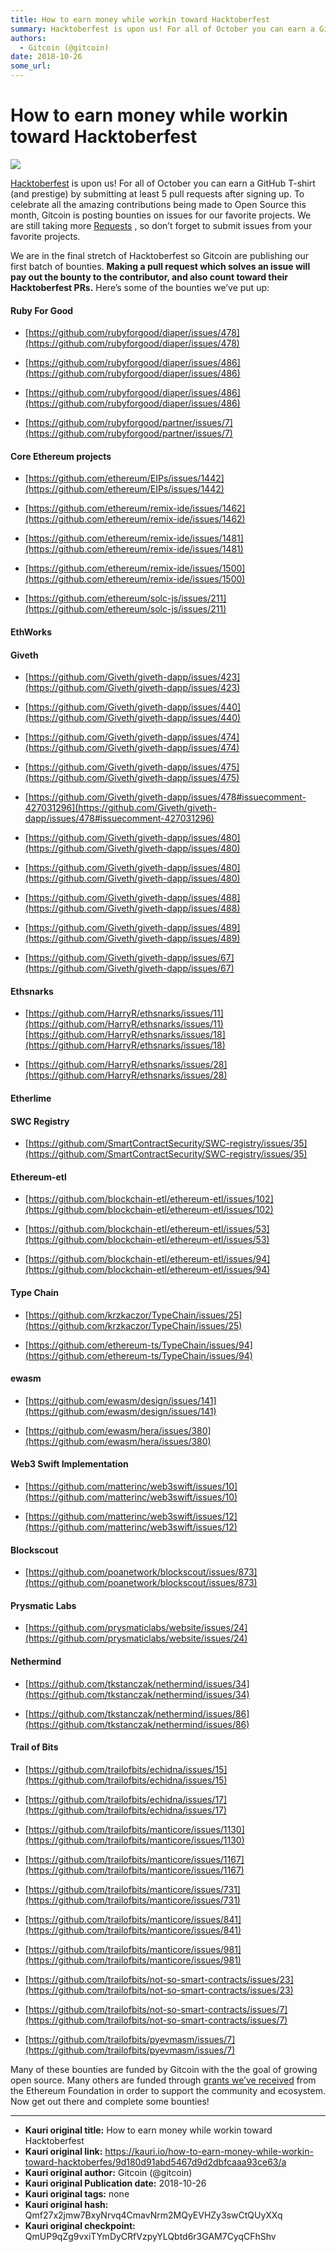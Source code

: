 ```yaml
---
title: How to earn money while workin toward Hacktoberfest
summary: Hacktoberfest is upon us! For all of October you can earn a GitHub T-shirt (and prestige) by submitting at least 5 pull requests after signing up. To celebrate all the amazing contributions being made to Open Source this month, Gitcoin is posting bounties on issues for our favorite projects. We are still taking more Requests , so don’t forget to submit issues from your favorite projects. We are in the final stretch of Hacktoberfest so Gitcoin are publishing our first batch of bounties. Making a
authors:
  - Gitcoin (@gitcoin)
date: 2018-10-26
some_url: 
---
```


# How to earn money while workin toward Hacktoberfest

![](https://ipfs.infura.io/ipfs/QmVBdXko8t6SAv91SN4V8qdK3RmDRWEZVxXVMCj4ZCHy2Y)



 [Hacktoberfest](https://hacktoberfest.digitalocean.com/) is upon us! For all of October you can earn a GitHub T-shirt (and prestige) by submitting at least 5 pull requests after signing up. To celebrate all the amazing contributions being made to Open Source this month, Gitcoin is posting bounties on issues for our favorite projects. We are still taking more [Requests](https://gitcoin.co/requests) , so don’t forget to submit issues from your favorite projects.

We are in the final stretch of Hacktoberfest so Gitcoin are publishing our first batch of bounties. **Making a pull request which solves an issue will pay out the bounty to the contributor, and also count toward their Hacktoberfest PRs.** 
Here’s some of the bounties we’ve put up:

#### Ruby For Good



 *  [https://github.com/rubyforgood/diaper/issues/478](https://github.com/rubyforgood/diaper/issues/478) 

 *  [https://github.com/rubyforgood/diaper/issues/486](https://github.com/rubyforgood/diaper/issues/486) 

 *  [https://github.com/rubyforgood/diaper/issues/486](https://github.com/rubyforgood/diaper/issues/486) 

 *  [https://github.com/rubyforgood/partner/issues/7](https://github.com/rubyforgood/partner/issues/7) 

#### Core Ethereum projects



 *  [https://github.com/ethereum/EIPs/issues/1442](https://github.com/ethereum/EIPs/issues/1442) 

 *  [https://github.com/ethereum/remix-ide/issues/1462](https://github.com/ethereum/remix-ide/issues/1462) 

 *  [https://github.com/ethereum/remix-ide/issues/1481](https://github.com/ethereum/remix-ide/issues/1481) 

 *  [https://github.com/ethereum/remix-ide/issues/1500](https://github.com/ethereum/remix-ide/issues/1500) 

 *  [https://github.com/ethereum/solc-js/issues/211](https://github.com/ethereum/solc-js/issues/211) 

#### EthWorks

#### Giveth



 *  [https://github.com/Giveth/giveth-dapp/issues/423](https://github.com/Giveth/giveth-dapp/issues/423) 

 *  [https://github.com/Giveth/giveth-dapp/issues/440](https://github.com/Giveth/giveth-dapp/issues/440) 

 *  [https://github.com/Giveth/giveth-dapp/issues/474](https://github.com/Giveth/giveth-dapp/issues/474) 

 *  [https://github.com/Giveth/giveth-dapp/issues/475](https://github.com/Giveth/giveth-dapp/issues/475) 

 *  [https://github.com/Giveth/giveth-dapp/issues/478#issuecomment-427031296](https://github.com/Giveth/giveth-dapp/issues/478#issuecomment-427031296) 

 *  [https://github.com/Giveth/giveth-dapp/issues/480](https://github.com/Giveth/giveth-dapp/issues/480) 

 *  [https://github.com/Giveth/giveth-dapp/issues/480](https://github.com/Giveth/giveth-dapp/issues/480) 

 *  [https://github.com/Giveth/giveth-dapp/issues/488](https://github.com/Giveth/giveth-dapp/issues/488) 

 *  [https://github.com/Giveth/giveth-dapp/issues/489](https://github.com/Giveth/giveth-dapp/issues/489) 

 *  [https://github.com/Giveth/giveth-dapp/issues/67](https://github.com/Giveth/giveth-dapp/issues/67) 

#### Ethsnarks



 *  [https://github.com/HarryR/ethsnarks/issues/11](https://github.com/HarryR/ethsnarks/issues/11)  [https://github.com/HarryR/ethsnarks/issues/18](https://github.com/HarryR/ethsnarks/issues/18) 

 *  [https://github.com/HarryR/ethsnarks/issues/28](https://github.com/HarryR/ethsnarks/issues/28) 

#### Etherlime

#### SWC Registry



 *  [https://github.com/SmartContractSecurity/SWC-registry/issues/35](https://github.com/SmartContractSecurity/SWC-registry/issues/35) 

#### Ethereum-etl



 *  [https://github.com/blockchain-etl/ethereum-etl/issues/102](https://github.com/blockchain-etl/ethereum-etl/issues/102) 

 *  [https://github.com/blockchain-etl/ethereum-etl/issues/53](https://github.com/blockchain-etl/ethereum-etl/issues/53) 

 *  [https://github.com/blockchain-etl/ethereum-etl/issues/94](https://github.com/blockchain-etl/ethereum-etl/issues/94) 

#### Type Chain



 *  [https://github.com/krzkaczor/TypeChain/issues/25](https://github.com/krzkaczor/TypeChain/issues/25) 

 *  [https://github.com/ethereum-ts/TypeChain/issues/94](https://github.com/ethereum-ts/TypeChain/issues/94) 

#### ewasm



 *  [https://github.com/ewasm/design/issues/141](https://github.com/ewasm/design/issues/141) 

 *  [https://github.com/ewasm/hera/issues/380](https://github.com/ewasm/hera/issues/380) 

#### Web3 Swift Implementation



 *  [https://github.com/matterinc/web3swift/issues/10](https://github.com/matterinc/web3swift/issues/10) 

 *  [https://github.com/matterinc/web3swift/issues/12](https://github.com/matterinc/web3swift/issues/12) 

#### Blockscout



 *  [https://github.com/poanetwork/blockscout/issues/873](https://github.com/poanetwork/blockscout/issues/873) 

#### Prysmatic Labs



 *  [https://github.com/prysmaticlabs/website/issues/24](https://github.com/prysmaticlabs/website/issues/24) 

#### Nethermind



 *  [https://github.com/tkstanczak/nethermind/issues/34](https://github.com/tkstanczak/nethermind/issues/34) 

 *  [https://github.com/tkstanczak/nethermind/issues/86](https://github.com/tkstanczak/nethermind/issues/86) 

#### Trail of Bits



 *  [https://github.com/trailofbits/echidna/issues/15](https://github.com/trailofbits/echidna/issues/15) 

 *  [https://github.com/trailofbits/echidna/issues/17](https://github.com/trailofbits/echidna/issues/17) 

 *  [https://github.com/trailofbits/manticore/issues/1130](https://github.com/trailofbits/manticore/issues/1130) 

 *  [https://github.com/trailofbits/manticore/issues/1167](https://github.com/trailofbits/manticore/issues/1167) 

 *  [https://github.com/trailofbits/manticore/issues/731](https://github.com/trailofbits/manticore/issues/731) 

 *  [https://github.com/trailofbits/manticore/issues/841](https://github.com/trailofbits/manticore/issues/841) 

 *  [https://github.com/trailofbits/manticore/issues/981](https://github.com/trailofbits/manticore/issues/981) 

 *  [https://github.com/trailofbits/not-so-smart-contracts/issues/23](https://github.com/trailofbits/not-so-smart-contracts/issues/23) 

 *  [https://github.com/trailofbits/not-so-smart-contracts/issues/7](https://github.com/trailofbits/not-so-smart-contracts/issues/7) 

 *  [https://github.com/trailofbits/pyevmasm/issues/7](https://github.com/trailofbits/pyevmasm/issues/7) 

Many of these bounties are funded by Gitcoin with the the goal of growing open source. Many others are funded through [grants we’ve received](https://medium.com/gitcoin/grow-open-source-ethereum-foundation-grant-d393802fe9aa) from the Ethereum Foundation in order to support the community and ecosystem.
Now get out there and complete some bounties!



---

- **Kauri original title:** How to earn money while workin toward Hacktoberfest
- **Kauri original link:** https://kauri.io/how-to-earn-money-while-workin-toward-hacktoberfes/9d180d91abd5467d9d2dbfcaaa93ce63/a
- **Kauri original author:** Gitcoin (@gitcoin)
- **Kauri original Publication date:** 2018-10-26
- **Kauri original tags:** none
- **Kauri original hash:** Qmf27x2jmw7BxyNrvq4CmavNrm2MQyEVHZy3swCtQUyXXq
- **Kauri original checkpoint:** QmUP9qZg9vxiTYmDyCRfVzpyYLQbtd6r3GAM7CyqCFhShv



